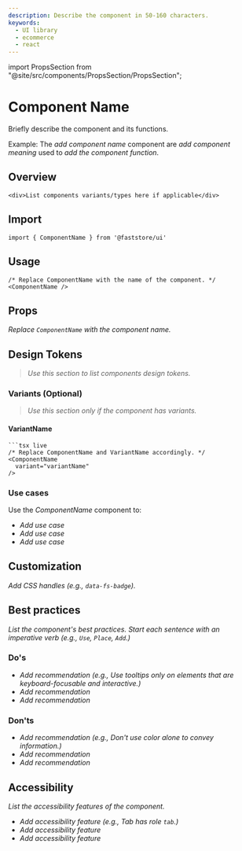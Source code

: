 ```yaml
---
description: Describe the component in 50-160 characters.
keywords:
  - UI library
  - ecommerce
  - react
---
```


import PropsSection from "@site/src/components/PropsSection/PropsSection";

# Component Name

Briefly describe the component and its functions.

Example: The _add component name_ component are _add component meaning_ used to _add the component function_.

## Overview

```tsx live
<div>List components variants/types here if applicable</div>
```

## Import

```tsx
import { ComponentName } from '@faststore/ui'
```

## Usage

```tsx live
/* Replace ComponentName with the name of the component. */
<ComponentName />
```

## Props

_Replace `ComponentName` with the component name._

<PropsSection name="ComponentName" />

## Design Tokens

> _Use this section to list components design tokens._

### Variants (Optional)

> _Use this section only if the component has variants._

#### VariantName

````tsx live
```tsx live
/* Replace ComponentName and VariantName accordingly. */
<ComponentName
  variant="variantName"
/>
````

### Use cases

Use the _ComponentName_ component to:

- _Add use case_
- _Add use case_
- _Add use case_

## Customization

_Add CSS handles (e.g., `data-fs-badge`)._

## Best practices

_List the component's best practices. Start each sentence with an imperative verb (e.g., `Use`, `Place`, `Add`.)_

### Do's

- _Add recommendation (e.g., Use tooltips only on elements that are keyboard-focusable and interactive.)_
- _Add recommendation_
- _Add recommendation_

### Don'ts

- _Add recommendation (e.g., Don't use color alone to convey information.)_
- _Add recommendation_
- _Add recommendation_

## Accessibility

_List the accessibility features of the component._

- _Add accessibility feature (e.g., Tab has role `tab`.)_
- _Add accessibility feature_
- _Add accessibility feature_
